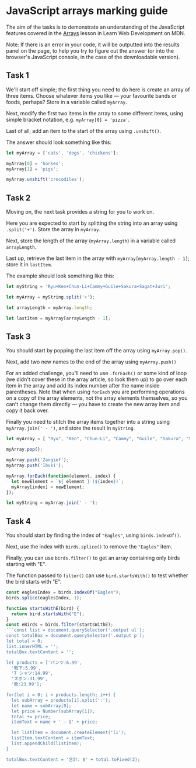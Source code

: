 # JavaScript arrays marking guide

The aim of the tasks is to demonstrate an understanding of the JavaScript features covered in the [Arrays](https://developer.mozilla.org/en-US/docs/Learn/JavaScript/First_steps/Arrays) lesson in Learn Web Development on MDN.

Note: If there is an error in your code, it will be outputted into the results panel on the page, to help you try to figure out the answer (or into the browser's JavaScript console, in the case of the downloadable version).

## Task 1

We'll start off simple; the first thing you need to do here is create an array of three items. Choose whatever items you like — your favourite bands or foods, perhaps? Store in a variable called `myArray`.

Next, modify the first two items in the array to some different items, using simple bracket notation, e.g. `myArray[0] = 'pizza'`.

Last of all, add an item to the start of the array using `.unshift()`.

The answer should look something like this:

```js
let myArray = ['cats', 'dogs', 'chickens'];

myArray[0] = 'horses';
myArray[1] = 'pigs';

myArray.unshift('crocodiles');
```

## Task 2

Moving on, the next task provides a string for you to work on.

Here you are expected to start by splitting the string into an array using `.split('+')`. Store the array in `myArray`.

Next, store the length of the array (`myArray.length`) in a variable called `arrayLength`.

Last up, retrieve the last item in the array with `myArray[myArray.length - 1]`; store it in `lastItem`.

The example should look something like this:

```js
let myString = 'Ryu+Ken+Chun-Li+Cammy+Guile+Sakura+Sagat+Juri';

let myArray = myString.split('+');

let arrayLength = myArray.length;

let lastItem = myArray[arrayLength - 1];
```

## Task 3

You should start by popping the last item off the array using `myArray.pop()`.

Next, add two new names to the end of the array using `myArray.push()`

For an added challenge, you'll need to use `.forEach()` or some kind of loop (we didn't cover these in the array article, so look them up) to go over each item in the array and add its index number after the name inside parentheses. Note that when using `forEach` you are performing operations on a copy of the array elements, not the array elements themselves, so you can't change them directly — you have to create the new array item and copy it back over.

Finally you need to stitch the array items together into a string using `myArray.join(' - ')`, and store the result in `myString`.

```js
let myArray = [ "Ryu", "Ken", "Chun-Li", "Cammy", "Guile", "Sakura", "Sagat", "Juri" ];

myArray.pop();

myArray.push('Zangief');
myArray.push('Ibuki');

myArray.forEach(function(element, index) {
  let newElement = `${ element } (${index})`;
  myArray[index] = newElement;
});

let myString = myArray.join(' - ');
```

## Task 4

You should start by finding the index of ``"Eagles"``, using `birds.indexOf()`.

Next, use the index with `birds.splice()` to remove the ``"Eagles"`` item.

Finally, you can use `birds.filter()` to get an array containing only birds starting with "E".

The function passed to `filter()` can use `bird.startsWith()` to test whether the bird starts with "E".

```js
const eaglesIndex = birds.indexOf("Eagles");
birds.splice(eaglesIndex, 1);

function startsWithE(bird) {
  return bird.startsWith("E");
}
const eBirds = birds.filter(startsWithE);
```const list = document.querySelector('.output ul');
const totalBox = document.querySelector('.output p');
let total = 0;
list.innerHTML = '';
totalBox.textContent = '';

let products = ['パンツ:6.99',
  '靴下:5.99',
  'T シャツ:14.99',
  'ズボン:31.99',
  '靴:23.99'];

for(let i = 0; i < products.length; i++) {
  let subArray = products[i].split(':');
  let name = subArray[0];
  let price = Number(subArray[1]);
  total += price;
  itemText = name + ' — $' + price;

  let listItem = document.createElement('li');
  listItem.textContent = itemText;
  list.appendChild(listItem);
}

totalBox.textContent = '合計: $' + total.toFixed(2);